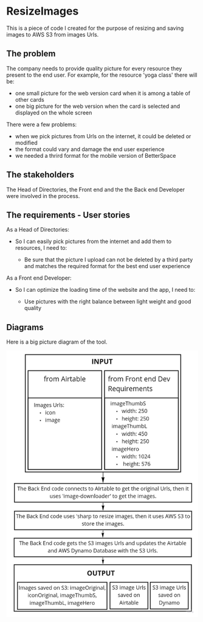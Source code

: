 # ResizeImages

This is a piece of code I created for the purpose of resizing and saving images to AWS S3 from images Urls.

## The problem

The company needs to provide quality picture for every resource they present to the end user. For example, for the resource 'yoga class' there will be:

- one small picture for the web version card when it is among a table of other cards
- one big picture for the web version when the card is selected and displayed on the whole screen

There were a few problems:

- when we pick pictures from Urls on the internet, it could be deleted or modified
- the format could vary and damage the end user experience
- we needed a thrird format for the mobile version of BetterSpace

## The stakeholders

The Head of Directories, the Front end and the the Back end Developer were involved in the process.

## The requirements - User stories

As a Head of Directories:

- So I can easily pick pictures from the internet and add them to resources, I need to:

  - Be sure that the picture I upload can not be deleted by a third party and matches the required format for the best end user experience

As a Front end Developer:

- So I can optimize the loading time of the website and the app, I need to:

  - Use pictures with the right balance between light weight and good quality

## Diagrams

Here is a big picture diagram of the tool.

![alt text](Images/resizeImageShortDiagram.jpg)
